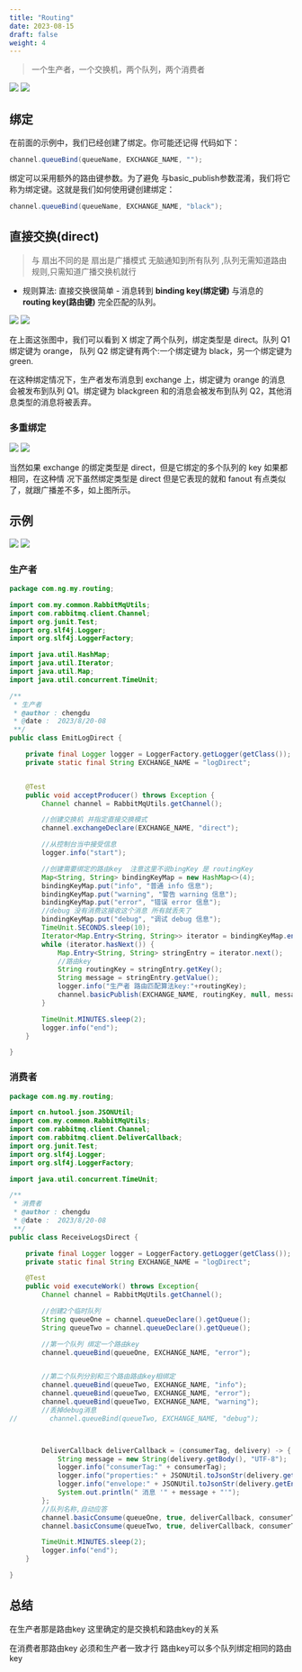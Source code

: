 ```yaml
---
title: "Routing"
date: 2023-08-15
draft: false
weight: 4
---
```




> 一个生产者，一个交换机，两个队列，两个消费者

![][img4]
![][img4_]





## 绑定

在前面的示例中，我们已经创建了绑定。你可能还记得 代码如下：

```java
channel.queueBind(queueName, EXCHANGE_NAME, "");
```

绑定可以采用额外的路由键参数。为了避免 与basic_publish参数混淆，我们将它称为绑定键。这就是我们如何使用键创建绑定：


```java
channel.queueBind(queueName, EXCHANGE_NAME, "black");
```



## 直接交换(direct)

> 与 扇出不同的是  扇出是广播模式  无脑通知到所有队列  ,队列无需知道路由规则,只需知道广播交换机就行

+ 规则算法: 直接交换很简单 - 消息转到 **binding key(绑定键)** 与消息的 **routing key(路由键)** 完全匹配的队列。



![][img5]
![][img5_]

在上面这张图中，我们可以看到 X 绑定了两个队列，绑定类型是 direct。队列 Q1 绑定键为 orange，
队列 Q2 绑定键有两个:一个绑定键为 black，另一个绑定键为 green.


在这种绑定情况下，生产者发布消息到 exchange 上，绑定键为 orange 的消息会被发布到队列
Q1。绑定键为 blackgreen 和的消息会被发布到队列 Q2，其他消息类型的消息将被丢弃。


### 多重绑定 


![][img6]
![][img6_]

当然如果 exchange 的绑定类型是 direct，但是它绑定的多个队列的 key 如果都相同，在这种情
况下虽然绑定类型是 direct 但是它表现的就和 fanout 有点类似了，就跟广播差不多，如上图所示。





## 示例

![][img7]
![][img7_]


### 生产者

```java
package com.ng.my.routing;

import com.my.common.RabbitMqUtils;
import com.rabbitmq.client.Channel;
import org.junit.Test;
import org.slf4j.Logger;
import org.slf4j.LoggerFactory;

import java.util.HashMap;
import java.util.Iterator;
import java.util.Map;
import java.util.concurrent.TimeUnit;

/**
 * 生产者
 * @author : chengdu
 * @date :  2023/8/20-08
 **/
public class EmitLogDirect {

    private final Logger logger = LoggerFactory.getLogger(getClass());
    private static final String EXCHANGE_NAME = "logDirect";


    @Test
    public void acceptProducer() throws Exception {
        Channel channel = RabbitMqUtils.getChannel();

        //创建交换机 并指定直接交换模式
        channel.exchangeDeclare(EXCHANGE_NAME, "direct");

        //从控制台当中接受信息
        logger.info("start");

        //创建需要绑定的路由key  注意这里不说bingKey 是 routingKey
        Map<String, String> bindingKeyMap = new HashMap<>(4);
        bindingKeyMap.put("info", "普通 info 信息");
        bindingKeyMap.put("warning", "警告 warning 信息");
        bindingKeyMap.put("error", "错误 error 信息");
        //debug 没有消费这接收这个消息 所有就丢失了
        bindingKeyMap.put("debug", "调试 debug 信息");
        TimeUnit.SECONDS.sleep(10);
        Iterator<Map.Entry<String, String>> iterator = bindingKeyMap.entrySet().iterator();
        while (iterator.hasNext()) {
            Map.Entry<String, String> stringEntry = iterator.next();
            //路由key
            String routingKey = stringEntry.getKey();
            String message = stringEntry.getValue();
            logger.info("生产者 路由匹配算法key:"+routingKey);
            channel.basicPublish(EXCHANGE_NAME, routingKey, null, message.getBytes("UTF-8"));
        }

        TimeUnit.MINUTES.sleep(2);
        logger.info("end");
    }

}

```


### 消费者

```java
package com.ng.my.routing;

import cn.hutool.json.JSONUtil;
import com.my.common.RabbitMqUtils;
import com.rabbitmq.client.Channel;
import com.rabbitmq.client.DeliverCallback;
import org.junit.Test;
import org.slf4j.Logger;
import org.slf4j.LoggerFactory;

import java.util.concurrent.TimeUnit;

/**
 * 消费者
 * @author : chengdu
 * @date :  2023/8/20-08
 **/
public class ReceiveLogsDirect {

    private final Logger logger = LoggerFactory.getLogger(getClass());
    private static final String EXCHANGE_NAME = "logDirect";

    @Test
    public void executeWork() throws Exception{
        Channel channel = RabbitMqUtils.getChannel();

        //创建2个临时队列
        String queueOne = channel.queueDeclare().getQueue();
        String queueTwo = channel.queueDeclare().getQueue();

        //第一个队列 绑定一个路由key
        channel.queueBind(queueOne, EXCHANGE_NAME, "error");


        //第二个队列分别和三个路由路由key相绑定
        channel.queueBind(queueTwo, EXCHANGE_NAME, "info");
        channel.queueBind(queueTwo, EXCHANGE_NAME, "error");
        channel.queueBind(queueTwo, EXCHANGE_NAME, "warning");
        //丢掉debug消息
//        channel.queueBind(queueTwo, EXCHANGE_NAME, "debug");



        DeliverCallback deliverCallback = (consumerTag, delivery) -> {
            String message = new String(delivery.getBody(), "UTF-8");
            logger.info("consumerTag:" + consumerTag);
            logger.info("properties:" + JSONUtil.toJsonStr(delivery.getProperties()));
            logger.info("envelope:" + JSONUtil.toJsonStr(delivery.getEnvelope()));
            System.out.println(" 消息 '" + message + "'");
        };
        //队列名称,自动应答
        channel.basicConsume(queueOne, true, deliverCallback, consumerTag -> { });
        channel.basicConsume(queueTwo, true, deliverCallback, consumerTag -> { });

        TimeUnit.MINUTES.sleep(2);
        logger.info("end");
    }

}

```


## 总结

在生产者那是路由key  这里确定的是交换机和路由key的关系

在消费者那路由key 必须和生产者一致才行  路由key可以多个队列绑定相同的路由key


[img4]:../../.././imgs/java/rabbitmq/Publish_Subscribe_bindings.png
[img4_]:../../../../imgs/java/rabbitmq/Publish_Subscribe_bindings.png

[img5]:../../.././imgs/java/rabbitmq/direct-exchange_1.png
[img5_]:../../../../imgs/java/rabbitmq/direct-exchange_1.png


[img6]:../../.././imgs/java/rabbitmq/direct-exchange-multiple.png
[img6_]:../../../../imgs/java/rabbitmq/direct-exchange-multiple.png

[img7]:../../.././imgs/java/rabbitmq/Routing.png
[img7_]:../../../../imgs/java/rabbitmq/Routing.png
